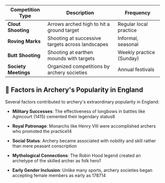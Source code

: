|**Competition Type**|**Description**|**Frequency**|
|---|---|---|
|**Clout Shooting**|Arrows arched high to hit a ground target|Regular local practice|
|**Roving Marks**|Shooting at successive targets across landscapes|Informal, seasonal|
|**Butt Shooting**|Shooting at earthen mounds with targets|Weekly practice (Sunday)|
|**Society Meetings**|Organized competitions by archery societies|Annual festivals|

## 👑 Factors in Archery's Popularity in England

Several factors contributed to archery's extraordinary popularity in England:

- **Military Successes**: The effectiveness of longbows in battles like Agincourt (1415) cemented their legendary status8
    
- **Royal Patronage**: Monarchs like Henry VIII were accomplished archers who promoted the practice14
    
- **Social Status**: Archery became associated with nobility and skill rather than mere peasant conscription
    
- **Mythological Connections**: The Robin Hood legend created an archetype of the skilled archer as folk hero1
    
- **Early Gender Inclusion**: Unlike many sports, archery societies began accepting female members as early as 178714
